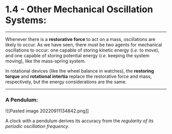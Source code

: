 # 1.4 - Other Mechanical Oscillation Systems:
***

Whenever there is a **restorative force** to act on a mass, oscillations are likely to occur. As we have seen, there must be two agents for mechanical oscillations to occur: one capable of storing kinetic energy (*i.e.* to move), and one capable of storing potential energy (*i.e.* keeping the system moving), like the mass-spring system.

In rotational devices (like the wheel balance in watches), the  **restoring torque** and **rotational intertia** replace the restorative force and mass, respectively, but the energy considerations are the same.

***

### A Pendulum:
![[Pasted image 20220911134842.png]]

A clock with a pendulum derives its accuracy from the *regularity of its periodic oscillation frequency*. 